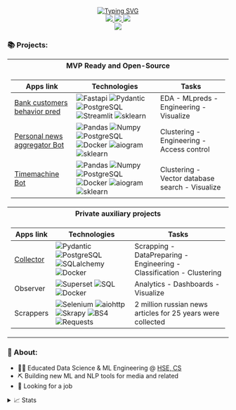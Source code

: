 <p align="center">
<a href="https://github.com/data-silence">
    <img src="https://readme-typing-svg.demolab.com?font=Georgia&size=18&duration=2000&pause=100&multiline=true&width=500&height=80&lines=ML %7C NLP+%7C Research %7C Engineering;Bots+%7C+AI+%7C+News+Media+related" alt="Typing SVG" />
</a>
<br/>



<a href="https://github.com/data-silence/Study/blob/master/0%20-%20Diploma%20and%20sertificates/2023%20resume/CV%20(Max%20K%2C%20DS).pdf">
    <img src="https://img.shields.io/badge/PDF-CV-red?style=flat-square&logo=adobe">
</a>  
<a href="https://www.linkedin.com/in/data-silence/">
    <img src="https://img.shields.io/badge/-Linkedin-blue?style=flat-square&logo=linkedin">
</a>
<a href="mailto:enjoy@data-silence.xyz">
    <img src="https://img.shields.io/badge/-Email-red?style=flat-square&logo=gmail&logoColor=white">
</a>

<br/> 

<a href="https://github.com/data-silence">
<img src="https://github-stats-alpha.vercel.app/api?username=data-silence&cc=22272e&tc=37BCF6&ic=fff&bc=000">
</a>

[//]: # (<a href="https://github.com/data-silence">)

[//]: # (<img src="https://github-stats-alpha.vercel.app/api?username=data-silence&cc=000&tc=fff&ic=fff&bc=000">)

[//]: # (</a>)

</p>

### 📚 Projects:
<table>
<tr><th>MVP Ready and Open-Source</th></tr>
<tr><td>

| Apps link                                                                     | Technologies                                             | Tasks                                           |
|-------------------------------------------------------------------------------|---------------------------------------------------|-------------------------------------------------|
| [Bank customers behavior pred](https://github.com/data-silence/bank-clients-fastapi) | ![Fastapi](https://img.shields.io/badge/Fastapi-black?style=flat-square&logo=fastapi) ![Pydantic](https://img.shields.io/badge/Pydantic-black?style=flat-square&logo=Pydantic) ![PostgreSQL](https://img.shields.io/badge/PostgreSQL-black?style=flat-square&logo=PostgreSQL) ![Streamlit](https://img.shields.io/badge/Streamlit-black?style=flat-square&logo=Streamlit) ![sklearn](https://img.shields.io/badge/sklearn-black?style=flat-square&logo=sklearn) | EDA - MLpreds - Engineering - Visualize         |
| [Personal news aggregator Bot](https://github.com/data-silence/antiSMI-Bot)   | ![Pandas](https://img.shields.io/badge/Pandas-black?style=flat-square&logo=Pandas) ![Numpy](https://img.shields.io/badge/Numpy-black?style=flat-square&logo=Numpy) ![PostgreSQL](https://img.shields.io/badge/PostgreSQL-black?style=flat-square&logo=PostgreSQL) ![Docker](https://img.shields.io/badge/Docker-black?style=flat-square&logo=Docker) ![aiogram](https://img.shields.io/badge/aiogram-black?style=flat-square&logo=aiogram) ![sklearn](https://img.shields.io/badge/sklearn-black?style=flat-square&logo=sklearn)       | Сlustering - Engineering - Access control       |
| [Timemachine Bot](https://github.com/data-silence/timemachine)                | ![Pandas](https://img.shields.io/badge/Pandas-black?style=flat-square&logo=Pandas) ![Numpy](https://img.shields.io/badge/Numpy-black?style=flat-square&logo=Numpy) ![PostgreSQL](https://img.shields.io/badge/PostgreSQL-black?style=flat-square&logo=PostgreSQL) ![Docker](https://img.shields.io/badge/Docker-black?style=flat-square&logo=Docker) ![aiogram](https://img.shields.io/badge/aiogram-black?style=flat-square&logo=aiogram) ![sklearn](https://img.shields.io/badge/sklearn-black?style=flat-square&logo=sklearn) | Сlustering - Vector database search - Visualize |



</td></tr> 
<tr><th> Private auxiliary projects </th></tr>

<tr><td>

| Apps link                                                                        | Technologies                                                                   | Tasks                                                          |
|-------------------------------------------------------------------------------|-------------------------------------------------------------------------|-----------------------------------------------------------------------|
| [Collector](https://github.com/data-silence/antiSMI-Collector)                | ![Pydantic](https://img.shields.io/badge/Pydantic-black?style=flat-square&logo=Pydantic) ![PostgreSQL](https://img.shields.io/badge/PostgreSQL-black?style=flat-square&logo=PostgreSQL) ![SQLalchemy](https://img.shields.io/badge/SQLalchemy-black?style=flat-square&logo=sqlalchemy) ![Docker](https://img.shields.io/badge/Docker-black?style=flat-square&logo=Docker) | Scrapping - DataPreparing - Engineering - Сlassification - Сlustering |
| Observer                                                                      | ![Superset](https://img.shields.io/badge/ApacheSuperset-black?style=flat-square&logo=Apache) ![SQL](https://img.shields.io/badge/SQL-black?style=flat-square&logo=SQL) ![Docker](https://img.shields.io/badge/Docker-black?style=flat-square&logo=Docker) | Analytics - Dashboards - Visualize                                  |
| Scrappers                                                                     | ![Selenium](https://img.shields.io/badge/Selenium-black?style=flat-square&logo=Selenium) ![aiohttp](https://img.shields.io/badge/aiohttp-black?style=flat-square&logo=aiohttp) ![Skrapy](https://img.shields.io/badge/Skrapy-black?style=flat-square&logo=Skrapy) ![BS4](https://img.shields.io/badge/BS4-black?style=flat-square&logo=BS4) ![Requests](https://img.shields.io/badge/Requests-black?style=flat-square&logo=Requests) | 2 million russian news articles for 25 years were collected           |

</td></tr> 

</table>

### 📕 About:
* 👨‍🎓 Educated Data Science & ML Engineering @ [HSE, CS](https://cs.hse.ru/en/) 
* ⛏️ Building new ML and NLP tools for media and related
* 🔎 Looking for a job


<details>
<summary>📈 Stats</summary>
<br>
My Github Stats

![](http://github-profile-summary-cards.vercel.app/api/cards/profile-details?username=data-silence&theme=dracula) 

![](http://github-profile-summary-cards.vercel.app/api/cards/repos-per-language?username=data-silence&theme=dracula) 
![](http://github-profile-summary-cards.vercel.app/api/cards/most-commit-language?username=data-silence&theme=dracula)


<br>
</details>
